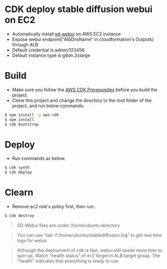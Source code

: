 # CDK deploy stable diffusion webui on EC2   

* Automatically install [sd-webui](https://github.com/AUTOMATIC1111/stable-diffusion-webui) on AWS EC2 instance  
* Expose webui endpoint("AlbDnsName" in cloudformation's Outputs) through ALB
* Default credential is admin/123456
* Default instance type is g4dn.2xlarge

# Build  
* Make sure you follow the [AWS CDK Prerequisites](https://docs.aws.amazon.com/cdk/latest/guide/work-with.html#work-with-prerequisites) before you build the project.
* Clone this project and change the directory to the root folder of the project, and run below commands:
```bash
$ npm install -g aws-cdk
$ npm install  
$ cdk bootstrap
```

# Deploy  
* Run commands as below:
```bash
$ cdk synth
$ cdk deploy
```

# Clearn  
* Remove ec2 role's policy first, then run:
```bash
$ cdk destroy
```

> SD-Webui files are under /home/ubuntu directory  

> You can use "tail -f /home/ubuntu/stablediffusion.log" to get real time logs for webui  

> Although the deployment of cdk is fast, webui still needs more time to spin up. Watch "health status" of ec2 target in ALB target group. The "health" indicates that everything is ready to use   